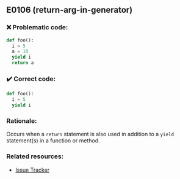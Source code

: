 ## E0106 (return-arg-in-generator)

### :x: Problematic code:

```python
def foo():
  i = 5
  a = 10
  yield i
  return a
```

### :heavy_check_mark: Correct code:

```python
def foo():
  i = 5
  yield i
```

### Rationale:

Occurs when a `return` statement is also used in addition to a `yield`
statement(s) in a function or method.

### Related resources:

- [Issue Tracker](https://github.com/PyCQA/pylint/issues?q=is%3Aissue+%22return-arg-in-generator%22+OR+%22E0106%22)
